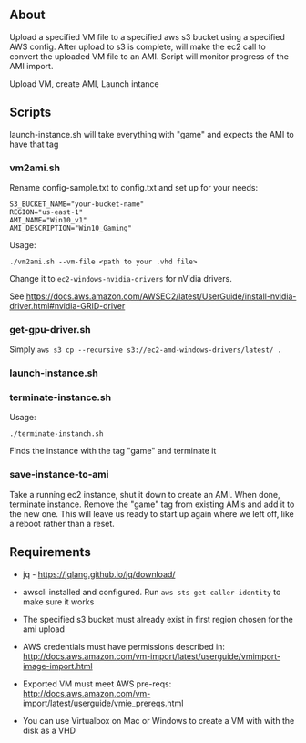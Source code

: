 
## About

Upload a specified VM file to a specified aws s3 bucket using a specified AWS config.
After upload to s3 is complete, will make the ec2 call to convert the uploaded VM file to an AMI. Script will
monitor progress of the AMI import.

Upload VM, create AMI, Launch intance

## Scripts


launch-instance.sh will take everything with "game" and expects the AMI to have that tag
### vm2ami.sh
Rename config-sample.txt to config.txt and set up for your needs:
```
S3_BUCKET_NAME="your-bucket-name"
REGION="us-east-1"
AMI_NAME="Win10_v1"
AMI_DESCRIPTION="Win10_Gaming"
```
Usage:
```
./vm2ami.sh --vm-file <path to your .vhd file>
```

Change it to ```ec2-windows-nvidia-drivers``` for nVidia drivers.

See https://docs.aws.amazon.com/AWSEC2/latest/UserGuide/install-nvidia-driver.html#nvidia-GRID-driver

### get-gpu-driver.sh

Simply ```aws s3 cp --recursive s3://ec2-amd-windows-drivers/latest/ .```

### launch-instance.sh


### terminate-instance.sh

Usage:
```
./terminate-instanch.sh
```

Finds the instance with the tag "game" and terminate it

### save-instance-to-ami

Take a running ec2 instance, shut it down to create an AMI.  When done, terminate instance.  Remove the "game" tag from existing AMIs and add it to the new one. This will leave us ready to start up again where we left off, like a reboot rather than a reset.

## Requirements

- jq - https://jqlang.github.io/jq/download/

- awscli installed and configured.  Run ```aws sts get-caller-identity``` to make sure it works

- The specified s3 bucket must already exist in first region chosen for the ami upload

- AWS credentials must have permissions described in: http://docs.aws.amazon.com/vm-import/latest/userguide/vmimport-image-import.html

- Exported VM must meet AWS pre-reqs: http://docs.aws.amazon.com/vm-import/latest/userguide/vmie_prereqs.html

- You can use Virtualbox on Mac or Windows to create a VM with with the disk as a VHD